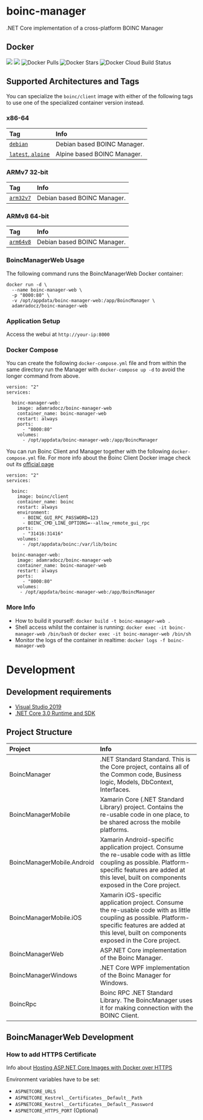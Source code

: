 # boinc-manager
.NET Core implementation of a cross-platform BOINC Manager

## Docker
[![](https://images.microbadger.com/badges/version/adamradocz/boinc-manager-web.svg)](https://microbadger.com/images/adamradocz/boinc-manager-web "Get your own version badge on microbadger.com")
[![](https://images.microbadger.com/badges/image/adamradocz/boinc-manager-web.svg)](https://microbadger.com/images/adamradocz/boinc-manager-web "Get your own image badge on microbadger.com")
![Docker Pulls](https://img.shields.io/docker/pulls/adamradocz/boinc-manager-web.svg)
![Docker Stars](https://img.shields.io/docker/stars/adamradocz/boinc-manager-web.svg)
![Docker Cloud Build Status](https://img.shields.io/docker/cloud/build/adamradocz/boinc-manager-web.svg)

## Supported Architectures and Tags

You can specialize the `boinc/client` image with either of the following tags to use one of the specialized container version instead.

### x86-64
| Tag | Info |
| :--- | :--- |
| [`debian`](Dockerfile) | Debian based BOINC Manager. |
| [`latest`, `alpine`](Dockerfile.alpine) | Alpine based BOINC Manager. |


### ARMv7 32-bit
| Tag | Info |
| :--- | :--- |
| [`arm32v7`](Dockerfile) | Debian based BOINC Manager. |


### ARMv8 64-bit
| Tag | Info |
| :--- | :--- |
| [`arm64v8`](Dockerfile) | Debian based BOINC Manager. |


### BoincManagerWeb Usage

The following command runs the BoincManagerWeb Docker container:

```
docker run -d \
  --name boinc-manager-web \
  -p "8000:80" \
  -v /opt/appdata/boinc-manager-web:/app/BoincManager \
  adamradocz/boinc-manager-web
```

### Application Setup
Access the webui at `http://your-ip:8000`

### Docker Compose
You can create the following `docker-compose.yml` file and from within the same directory run the Manager with `docker-compose up -d` to avoid the longer command from above. 
```
version: "2"
services:

  boinc-manager-web:
    image: adamradocz/boinc-manager-web
    container_name: boinc-manager-web
    restart: always
    ports:
      - "8000:80"
    volumes:
      - /opt/appdata/boinc-manager-web:/app/BoincManager
```

You can run Boinc Client and Manager together with the following `docker-compose.yml` file. For more info about the Boinc Client Docker image check out its [official page](https://hub.docker.com/r/boinc/client)
```
version: "2"
services:

  boinc:
    image: boinc/client
    container_name: boinc
    restart: always
    environment:
      - BOINC_GUI_RPC_PASSWORD=123
      - BOINC_CMD_LINE_OPTIONS=--allow_remote_gui_rpc
    ports:
      - "31416:31416"
    volumes:
      - /opt/appdata/boinc:/var/lib/boinc

  boinc-manager-web:
    image: adamradocz/boinc-manager-web
    container_name: boinc-manager-web
    restart: always
    ports:
      - "8000:80"
    volumes:
     - /opt/appdata/boinc-manager-web:/app/BoincManager
```


### More Info
- How to build it yourself: `docker build -t boinc-manager-web .`
- Shell access whilst the container is running: `docker exec -it boinc-manager-web /bin/bash` or `docker exec -it boinc-manager-web /bin/sh`
- Monitor the logs of the container in realtime: `docker logs -f boinc-manager-web`


# Development

## Development requirements
- [Visual Studio 2019](https://visualstudio.microsoft.com/vs/)
- [.NET Core 3.0 Runtime and SDK](https://dotnet.microsoft.com/download/dotnet-core/3.0)


## Project Structure
| Project | Info |
| :--- | :--- |
| BoincManager | .NET Standard Standard. This is the Core project, contains all of the Common code, Business logic, Models, DbContext, Interfaces. |
| BoincManagerMobile | Xamarin Core (.NET Standard Library) project. Contains the re-usable code in one place, to be shared across the mobile platforms. |
| BoincManagerMobile.Android | Xamarin Android-specific application project. Consume the re-usable code with as little coupling as possible. Platform-specific features are added at this level, built on components exposed in the Core project. |
| BoincManagerMobile.iOS | Xamarin iOS-specific application project. Consume the re-usable code with as little coupling as possible. Platform-specific features are added at this level, built on components exposed in the Core project. |
| BoincManagerWeb | ASP.NET Core implementation of the Boinc Manager. |
| BoincManagerWindows | .NET Core WPF implementation of the Boinc Manager for Windows. |
| BoincRpc | Boinc RPC .NET Standard Library. The BoincManager uses it for making connection with the BOINC Client. |



## BoincManagerWeb Development


### How to add HTTPS Certificate
Info about [Hosting ASP.NET Core Images with Docker over HTTPS](https://github.com/dotnet/dotnet-docker/blob/master/samples/aspnetapp/aspnetcore-docker-https.md)

Environment variables have to be set:
- `ASPNETCORE_URLS`
- `ASPNETCORE_Kestrel__Certificates__Default__Path`
- `ASPNETCORE_Kestrel__Certificates__Default__Password`
- `ASPNETCORE_HTTPS_PORT` (Optional)
